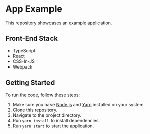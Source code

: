 # App Example

This repository showcases an example application.

## Front-End Stack

- TypeScript
- React
- CSS-In-JS
- Webpack

## Getting Started

To run the code, follow these steps:

1. Make sure you have [Node.js](https://nodejs.org/) and [Yarn](https://yarnpkg.com/) installed on your system.
2. Clone this repository.
3. Navigate to the project directory.
4. Run `yarn install` to install dependencies.
5. Run `yarn start` to start the application.

